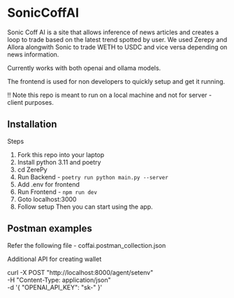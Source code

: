 # SonicCoffAI

Sonic Coff AI is a site that allows inference of news articles and creates a loop to trade based on the latest trend spotted by user. 
We used Zerepy and Allora alongwith Sonic to trade WETH to USDC and vice versa depending on news information. 

Currently works with both openai and ollama models.

The frontend is used for non developers to quickly setup and get it running.

!! Note this repo is meant to run on a local machine and not for server - client purposes.

## Installation
Steps

1. Fork this repo into your laptop 
2. Install python 3.11 and poetry
3. cd ZerePy
4. Run Backend - ```poetry run python main.py --server```
5. Add .env for frontend
6. Run Frontend - ```npm run dev```
7. Goto localhost:3000 
8. Follow setup
Then you can start using the app.


## Postman examples

Refer the following file - coffai.postman_collection.json

Additional API for creating wallet 

curl -X POST "http://localhost:8000/agent/setenv" \
     -H "Content-Type: application/json" \
     -d '{
           "OPENAI_API_KEY": "sk-"
         }'

        